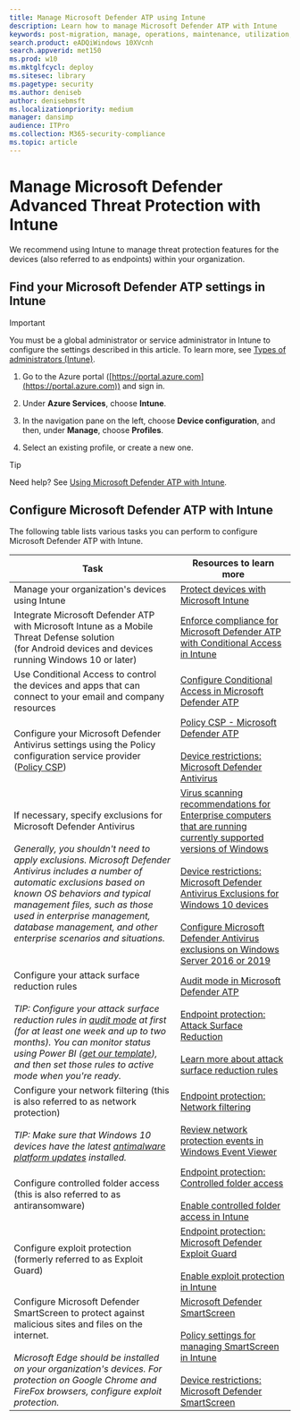 ```yaml
---
title: Manage Microsoft Defender ATP using Intune
description: Learn how to manage Microsoft Defender ATP with Intune
keywords: post-migration, manage, operations, maintenance, utilization, intune, windows defender advanced threat protection, atp, edr
search.product: eADQiWindows 10XVcnh
search.appverid: met150
ms.prod: w10
ms.mktglfcycl: deploy
ms.sitesec: library
ms.pagetype: security
ms.author: deniseb
author: denisebmsft
ms.localizationpriority: medium
manager: dansimp
audience: ITPro
ms.collection: M365-security-compliance 
ms.topic: article
---
```


# Manage Microsoft Defender Advanced Threat Protection with Intune

We recommend using Intune to manage threat protection features for the devices (also referred to as endpoints) within your organization. 

## Find your Microsoft Defender ATP settings in Intune

> [!IMPORTANT]
> You must be a global administrator or service administrator in Intune to configure the settings described in this article. To learn more, see [Types of administrators (Intune)](https://docs.microsoft.com/mem/intune/fundamentals/users-add#types-of-administrators).

1. Go to the Azure portal ([https://portal.azure.com](https://portal.azure.com)) and sign in.

2. Under **Azure Services**, choose **Intune**.

3. In the navigation pane on the left, choose **Device configuration**, and then, under **Manage**, choose **Profiles**.

4. Select an existing profile, or create a new one.

> [!TIP]
> Need help? See [Using Microsoft Defender ATP with Intune](https://docs.microsoft.com/mem/intune/protect/advanced-threat-protection#example-of-using-microsoft-defender-atp-with-intune).  

## Configure Microsoft Defender ATP with Intune

The following table lists various tasks you can perform to configure Microsoft Defender ATP with Intune.

|Task  |Resources to learn more  |
|---------|---------|
|Manage your organization's devices using Intune     |[Protect devices with Microsoft Intune](https://docs.microsoft.com/mem/intune/protect/device-protect)         |
|Integrate Microsoft Defender ATP with Microsoft Intune as a Mobile Threat Defense solution <br/>(for Android devices and devices running Windows 10 or later)   |[Enforce compliance for Microsoft Defender ATP with Conditional Access in Intune](https://docs.microsoft.com/mem/intune/protect/advanced-threat-protection)         |
|Use Conditional Access to control the devices and apps that can connect to your email and company resources |[Configure Conditional Access in Microsoft Defender ATP](https://docs.microsoft.com/windows/security/threat-protection/microsoft-defender-atp/configure-conditional-access) |
|Configure your Microsoft Defender Antivirus settings using the Policy configuration service provider ([Policy CSP](https://docs.microsoft.com/windows/client-management/mdm/policy-configuration-service-provider)) |[Policy CSP - Microsoft Defender ATP](https://docs.microsoft.com/windows/client-management/mdm/policy-csp-defender) <br/><br/>[Device restrictions: Microsoft Defender Antivirus](https://docs.microsoft.com/mem/intune/configuration/device-restrictions-windows-10#microsoft-defender-antivirus)  | 
|If necessary, specify exclusions for Microsoft Defender Antivirus <br/><br/>*Generally, you shouldn't need to apply exclusions. Microsoft Defender Antivirus includes a number of automatic exclusions based on known OS behaviors and typical management files, such as those used in enterprise management, database management, and other enterprise scenarios and situations.* |[Virus scanning recommendations for Enterprise computers that are running currently supported versions of Windows](https://support.microsoft.com/help/822158/virus-scanning-recommendations-for-enterprise-computers)<br/><br/>[Device restrictions: Microsoft Defender Antivirus Exclusions for Windows 10 devices](https://docs.microsoft.com/mem/intune/configuration/device-restrictions-windows-10#microsoft-defender-antivirus-exclusions) <br/><br/>[Configure Microsoft Defender Antivirus exclusions on Windows Server 2016 or 2019](https://docs.microsoft.com/windows/security/threat-protection/microsoft-defender-antivirus/configure-server-exclusions-microsoft-defender-antivirus)|
|Configure your attack surface reduction rules <br/><br/>*TIP: Configure your attack surface reduction rules in [audit mode](https://docs.microsoft.com/windows/security/threat-protection/microsoft-defender-atp/audit-windows-defender) at first (for at least one week and up to two months). You can monitor status using Power BI ([get our template](https://github.com/microsoft/MDATP-PowerBI-Templates/tree/master/Attack%20Surface%20Reduction%20rules)), and then set those rules to active mode when you're ready.* |[Audit mode in Microsoft Defender ATP](https://docs.microsoft.com/windows/security/threat-protection/microsoft-defender-atp/audit-windows-defender)<br/><br/>[Endpoint protection: Attack Surface Reduction](https://docs.microsoft.com/mem/intune/protect/endpoint-protection-windows-10?toc=/intune/configuration/toc.json&bc=/intune/configuration/breadcrumb/toc.json#attack-surface-reduction)<br/><br/>[Learn more about attack surface reduction rules](https://docs.microsoft.com/windows/security/threat-protection/microsoft-defender-atp/attack-surface-reduction) |
|Configure your network filtering (this is also referred to as network protection) <br/><br/>*TIP: Make sure that Windows 10 devices have the latest [antimalware platform updates](https://support.microsoft.com/help/4052623/update-for-microsoft-defender-antimalware-platform) installed.*|[Endpoint protection: Network filtering](https://docs.microsoft.com/mem/intune/protect/endpoint-protection-windows-10#network-filtering)<br/><br/>[Review network protection events in Windows Event Viewer](https://docs.microsoft.com/windows/security/threat-protection/microsoft-defender-atp/evaluate-network-protection#review-network-protection-events-in-windows-event-viewer) |
|Configure controlled folder access (this is also referred to as antiransomware)  |[Endpoint protection: Controlled folder access](https://docs.microsoft.com/mem/intune/protect/endpoint-protection-windows-10#controlled-folder-access) <br/><br/>[Enable controlled folder access in Intune](https://docs.microsoft.com/windows/security/threat-protection/microsoft-defender-atp/enable-controlled-folders#intune)  |
|Configure exploit protection (formerly referred to as Exploit Guard) |[Endpoint protection: Microsoft Defender Exploit Guard](https://docs.microsoft.com/mem/intune/protect/endpoint-protection-windows-10#microsoft-defender-exploit-guard) <br/><br/>[Enable exploit protection in Intune](https://docs.microsoft.com/windows/security/threat-protection/microsoft-defender-atp/enable-exploit-protection#intune) |
|Configure Microsoft Defender SmartScreen to protect against malicious sites and files on the internet. <br/><br/> *Microsoft Edge should be installed on your organization's devices. For protection on Google Chrome and FireFox browsers, configure exploit protection.*  |[Microsoft Defender SmartScreen](https://docs.microsoft.com/windows/security/threat-protection/microsoft-defender-smartscreen/microsoft-defender-smartscreen-overview) <br/><br/>[Policy settings for managing SmartScreen in Intune](https://docs.microsoft.com/windows/security/threat-protection/microsoft-defender-smartscreen/microsoft-defender-smartscreen-available-settings#mdm-settings) <br/><br/>[Device restrictions: Microsoft Defender SmartScreen](https://docs.microsoft.com/mem/intune/configuration/device-restrictions-windows-10#microsoft-defender-smartscreen)  |


